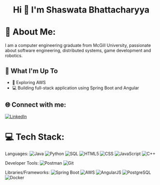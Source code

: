 <h1 align="center">Hi 👋 I'm Shaswata Bhattacharyya</h1>

# 💫 About Me:
I am a computer engineering graduate from McGill University, passionate about software engineering, distributed systems, game development and robotics.

## 🚀 What I'm Up To

- 🗿 Exploring AWS 
- 💻 Building full-stack application using Spring Boot and Angular

## 🌐 Connect with me:
[![LinkedIn](https://img.shields.io/badge/LinkedIn-%230077B5.svg?logo=linkedin&logoColor=white)](https://www.linkedin.com/in/shaswata79/)

# 💻 Tech Stack:
Languages: 
![Java](https://img.shields.io/badge/java-%23ED8B00.svg?style=for-the-badge&logo=java&logoColor=white) 
![Python](https://img.shields.io/badge/python-%233776AB.svg?style=for-the-badge&logo=python&logoColor=white) 
![SQL](https://img.shields.io/badge/sql-%2307405e.svg?style=for-the-badge&logo=PostgreSQL&logoColor=white) 
![HTML5](https://img.shields.io/badge/html5-%23E34F26.svg?style=for-the-badge&logo=HTML5&logoColor=white) 
![CSS](https://img.shields.io/badge/css-%231572B6.svg?style=for-the-badge&logo=CSS3&logoColor=white) 
![JavaScript](https://img.shields.io/badge/javascript-%23323330.svg?style=for-the-badge&logo=javascript&logoColor=%23F7DF1E) 
![C++](https://img.shields.io/badge/C++-00599C?style=for-the-badge&logo=C++&logoColor=white) 

Developer Tools: 
![Postman](https://img.shields.io/badge/Postman-FF6C37?style=for-the-badge&logo=postman&logoColor=white) 
![Git](https://img.shields.io/badge/git-%23F05033.svg?style=for-the-badge&logo=git&logoColor=white)

Libraries/Frameworks: 
![Spring Boot](https://img.shields.io/badge/Spring_Boot-F2F4F9?style=for-the-badge&logo=spring-boot)
![AWS](https://img.shields.io/badge/AWS-%23232F3E.svg?style=for-the-badge&logo=amazon-aws&logoColor=white) 
![AngularJS](https://img.shields.io/badge/angular-%2320232a.svg?style=for-the-badge&logo=angular&logoColor=red) 
![PostgreSQL](https://img.shields.io/badge/PostgreSQL-316192?style=for-the-badge&logo=postgresql&logoColor=white) 
![Docker](https://img.shields.io/badge/docker-%230db7ed.svg?style=for-the-badge&logo=docker&logoColor=white) 
